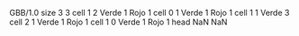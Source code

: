 <gs-board> GBB/1.0
size 3 3
cell 1 2 Verde 1 Rojo 1 
cell 0 1 Verde 1 Rojo 1 
cell 1 1 Verde 3 
cell 2 1 Verde 1 Rojo 1 
cell 1 0 Verde 1 Rojo 1 
head NaN NaN
 </gs-board>